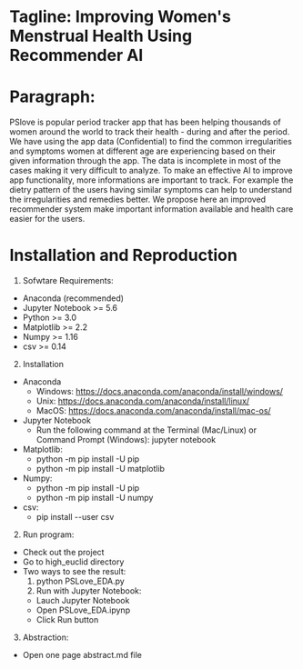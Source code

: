 # Tagline: Improving Women's Menstrual Health Using Recommender AI
# Paragraph:
PSlove is popular period tracker app that has been helping thousands of women around the world to track their health - during and after the period. We have using the app data (Confidential) to find the common irregularities and symptoms women at different age are experiencing based on their given information through the app. The data is incomplete in most of the cases making it very difficult to analyze. To make an effective AI to improve app functionality, more informations are important to track. For example the dietry pattern of the users having similar symptoms can help to understand the irregularities and remedies better. We propose here an improved recommender system make important information available and health care easier for the users.

# Installation and Reproduction
1. Sofwtare Requirements:
 - Anaconda (recommended) 
- Jupyter Notebook >= 5.6
- Python >= 3.0
- Matplotlib >= 2.2
- Numpy >= 1.16
- csv >= 0.14

2. Installation
 - Anaconda
    - Windows: https://docs.anaconda.com/anaconda/install/windows/
    - Unix: https://docs.anaconda.com/anaconda/install/linux/
   - MacOS: https://docs.anaconda.com/anaconda/install/mac-os/
 - Jupyter Notebook
   - Run the following command at the Terminal (Mac/Linux) or Command Prompt (Windows): jupyter notebook
 - Matplotlib:
   - python -m pip install -U pip
   - python -m pip install -U matplotlib
 - Numpy:
   - python -m pip install -U pip
   - python -m pip install -U numpy
 - csv:
   - pip install --user csv

2. Run program:
- Check out the project 
- Go to high_euclid directory
- Two ways to see the result:
   1. python PSLove_EDA.py
   2. Run with Jupyter Notebook:
     - Lauch Jupyter Notebook
     - Open PSLove_EDA.ipynp 
     - Click Run button
3. Abstraction:
 - Open  one page abstract.md  file
